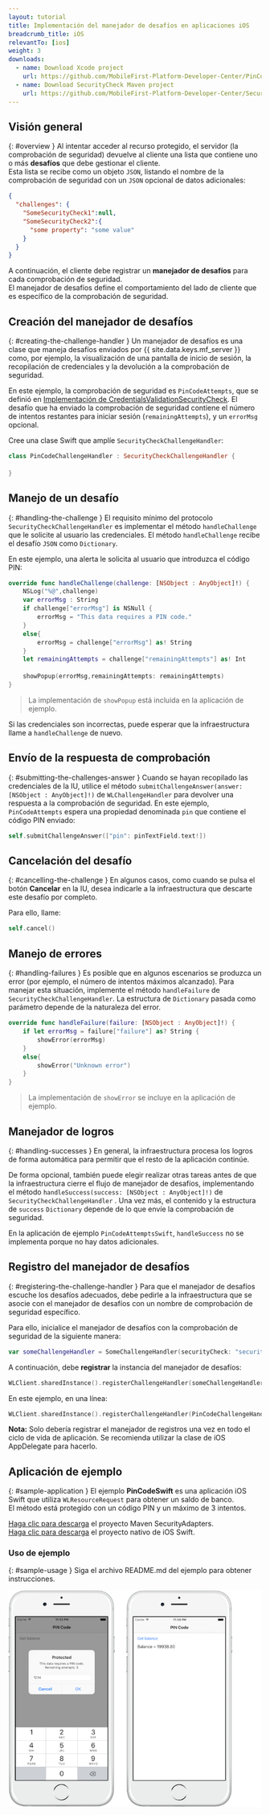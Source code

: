 ```yaml
---
layout: tutorial
title: Implementación del manejador de desafíos en aplicaciones iOS
breadcrumb_title: iOS
relevantTo: [ios]
weight: 3
downloads:
  - name: Download Xcode project
    url: https://github.com/MobileFirst-Platform-Developer-Center/PinCodeSwift/tree/release80
  - name: Download SecurityCheck Maven project
    url: https://github.com/MobileFirst-Platform-Developer-Center/SecurityCheckAdapters/tree/release80
---
```

<!-- NLS_CHARSET=UTF-8 -->
## Visión general
{: #overview }
Al intentar acceder al recurso protegido, el servidor (la comprobación de seguridad) devuelve al cliente una lista que contiene uno o más **desafíos** que debe gestionar el cliente.  
Esta lista se recibe como un objeto `JSON`, listando el nombre de la comprobación de seguridad con un `JSON` opcional de datos adicionales:

```json
{
  "challenges": {
    "SomeSecurityCheck1":null,
    "SomeSecurityCheck2":{
      "some property": "some value"
    }
  }
}
```

A continuación, el cliente debe registrar un **manejador de desafíos** para cada comprobación de seguridad.  
El manejador de desafíos define el comportamiento del lado de cliente que es específico de la comprobación de seguridad.

## Creación del manejador de desafíos
{: #creating-the-challenge-handler }
Un manejador de desafíos es una clase que maneja desafíos enviados por {{ site.data.keys.mf_server }} como, por ejemplo, la visualización de una pantalla de inicio de sesión, la recopilación de credenciales y la devolución a la comprobación de seguridad.

En este ejemplo, la comprobación de seguridad es `PinCodeAttempts`, que se definió en [Implementación de CredentialsValidationSecurityCheck](../security-check). El desafío que ha enviado la comprobación de seguridad contiene el número de intentos restantes para iniciar sesión (`remainingAttempts`), y un `errorMsg` opcional.

Cree una clase Swift que amplíe `SecurityCheckChallengeHandler`:

```swift
class PinCodeChallengeHandler : SecurityCheckChallengeHandler {

}
```

## Manejo de un desafío
{: #handling-the-challenge }
El requisito mínimo del protocolo `SecurityCheckChallengeHandler` es implementar el método `handleChallenge` que le solicite al usuario las credenciales. El método `handleChallenge` recibe el desafío `JSON` como `Dictionary`.

En este ejemplo, una alerta le solicita al usuario que introduzca el código PIN:

```swift
override func handleChallenge(challenge: [NSObject : AnyObject]!) {
    NSLog("%@",challenge)
    var errorMsg : String
    if challenge["errorMsg"] is NSNull {
        errorMsg = "This data requires a PIN code."
    }
    else{
        errorMsg = challenge["errorMsg"] as! String
    }
    let remainingAttempts = challenge["remainingAttempts"] as! Int

    showPopup(errorMsg,remainingAttempts: remainingAttempts)
}
```

> La implementación de `showPopup` está incluida en la aplicación de ejemplo.

Si las credenciales son incorrectas, puede esperar que la infraestructura llame a `handleChallenge` de nuevo.

## Envío de la respuesta de comprobación
{: #submitting-the-challenges-answer }
Cuando se hayan recopilado las credenciales de la IU, utilice el método `submitChallengeAnswer(answer: [NSObject : AnyObject]!)` de `WLChallengeHandler` para devolver una respuesta a la comprobación de seguridad. En este ejemplo, `PinCodeAttempts` espera una propiedad denominada `pin` que contiene el código PIN enviado:

```swift
self.submitChallengeAnswer(["pin": pinTextField.text!])
```

## Cancelación del desafío
{: #cancelling-the-challenge }
En algunos casos, como cuando se pulsa el botón **Cancelar** en la IU, desea indicarle a la infraestructura que descarte este desafío por completo.

Para ello, llame:

```swift
self.cancel()
```

## Manejo de errores
{: #handling-failures }
Es posible que en algunos escenarios se produzca un error (por ejemplo, el número de intentos máximos alcanzado). Para manejar esta situación, implemente el método `handleFailure` de `SecurityCheckChallengeHandler`.
La estructura de `Dictionary` pasada como parámetro depende de la naturaleza del error.

```swift
override func handleFailure(failure: [NSObject : AnyObject]!) {
    if let errorMsg = failure["failure"] as? String {
        showError(errorMsg)
    }
    else{
        showError("Unknown error")
    }
}
```

> La implementación de `showError` se incluye en la aplicación de ejemplo.

## Manejador de logros
{: #handling-successes }
En general, la infraestructura procesa los logros de forma automática para permitir que el resto de la aplicación continúe.

De forma opcional, también puede elegir realizar otras tareas antes de que la infraestructura cierre el flujo de manejador de desafíos, implementando el método `handleSuccess(success: [NSObject : AnyObject]!)` de `SecurityCheckChallengeHandler` . Una vez más, el contenido y la estructura de `success` `Dictionary` depende de lo que envíe la comprobación de seguridad.

En la aplicación de ejemplo `PinCodeAttemptsSwift`, `handleSuccess` no se implementa porque no hay datos adicionales.

## Registro del manejador de desafíos
{: #registering-the-challenge-handler }
Para que el manejador de desafíos escuche los desafíos adecuados, debe pedirle a la infraestructura que se asocie con el manejador de desafíos con un nombre de comprobación de seguridad específico.

Para ello, inicialice el manejador de desafíos con la comprobación de seguridad de la siguiente manera:

```swift
var someChallengeHandler = SomeChallengeHandler(securityCheck: "securityCheckName")
```

A continuación, debe **registrar** la instancia del manejador de desafíos:

```swift
WLClient.sharedInstance().registerChallengeHandler(someChallengeHandler)
```

En este ejemplo, en una línea:

```swift
WLClient.sharedInstance().registerChallengeHandler(PinCodeChallengeHandler(securityCheck: "PinCodeAttempts"))
```

**Nota:** Solo debería registrar el manejador de registros una vez en todo el ciclo de vida de aplicación. Se recomienda utilizar la clase de iOS AppDelegate para hacerlo.

## Aplicación de ejemplo
{: #sample-application }
El ejemplo **PinCodeSwift** es una aplicación iOS Swift que utiliza `WLResourceRequest` para obtener un saldo de banco.  
El método está protegido con un código PIN y un máximo de 3 intentos.

[Haga clic para descarga](https://github.com/MobileFirst-Platform-Developer-Center/SecurityCheckAdapters/tree/release80) el proyecto Maven SecurityAdapters.  
[Haga clic para descarga](https://github.com/MobileFirst-Platform-Developer-Center/PinCodeSwift/tree/release80) el proyecto nativo de iOS Swift.

### Uso de ejemplo
{: #sample-usage }
Siga el archivo README.md del ejemplo para obtener instrucciones.

![Aplicación de ejemplo](sample-application.png)

